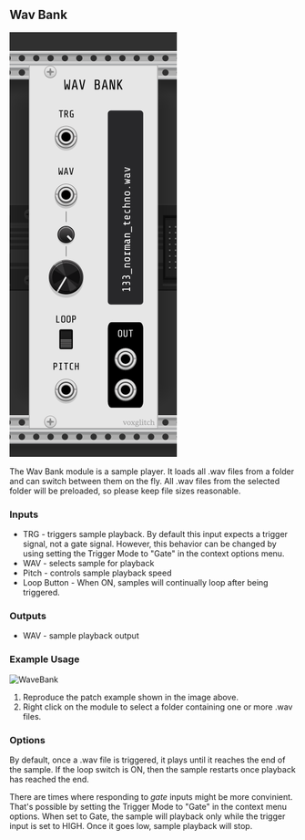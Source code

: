 ## Wav Bank

![WaveBank](images/wav-bank-front-panel-0101448.png)

The Wav Bank module is a sample player.  It loads all .wav files from a folder and can switch between them on the fly.  All .wav files from the selected folder will be preloaded, so please keep file sizes reasonable.

### Inputs

* TRG - triggers sample playback.  By default this input expects a trigger signal, not a gate signal.  However, this behavior can be changed by using setting the Trigger Mode to "Gate" in the context options menu. 
* WAV - selects sample for playback
* Pitch - controls sample playback speed
* Loop Button - When ON, samples will continually loop after being triggered.

### Outputs

* WAV - sample playback output

### Example Usage

![WaveBank](images/wav-bank-sample-patch-0101447.png)

1. Reproduce the patch example shown in the image above.
2. Right click on the module to select a folder containing one or more .wav files.

### Options

By default, once a .wav file is triggered, it plays until it reaches the end of the sample.  If the loop switch is ON, then the sample restarts once playback has reached the end.

There are times where responding to *gate* inputs might be more convinient.  That's possible by setting the Trigger Mode to "Gate" in the context menu options.  When set to Gate, the sample will playback only while the trigger input is set to HIGH.  Once it goes low, sample playback will stop.